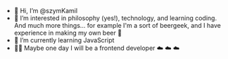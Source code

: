 - 👋 Hi, I’m @szymKamil
- 👀 I’m interested in philosophy (yes!), technology, and learning coding. And much more things... for example I'm a sort of beergeek, and I have experience in making my own beer :beer:
- 🌱 I’m currently learning JavaScript
- :office_worker: Maybe one day I will be a frontend developer :cloud: :cloud: :cloud:


